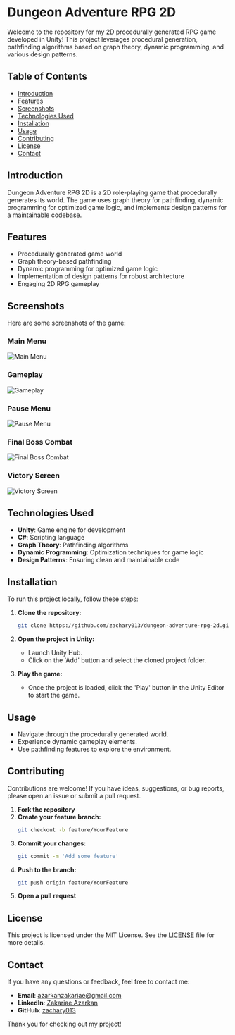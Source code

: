 # Dungeon Adventure RPG 2D

Welcome to the repository for my 2D procedurally generated RPG game developed in Unity! This project leverages procedural generation, pathfinding algorithms based on graph theory, dynamic programming, and various design patterns.

## Table of Contents
- [Introduction](#introduction)
- [Features](#features)
- [Screenshots](#screenshots)
- [Technologies Used](#technologies-used)
- [Installation](#installation)
- [Usage](#usage)
- [Contributing](#contributing)
- [License](#license)
- [Contact](#contact)

## Introduction
Dungeon Adventure RPG 2D is a 2D role-playing game that procedurally generates its world. The game uses graph theory for pathfinding, dynamic programming for optimized game logic, and implements design patterns for a maintainable codebase.

## Features
- Procedurally generated game world
- Graph theory-based pathfinding
- Dynamic programming for optimized game logic
- Implementation of design patterns for robust architecture
- Engaging 2D RPG gameplay

## Screenshots
Here are some screenshots of the game:

### Main Menu
![Main Menu](Screenshots/1.png)

### Gameplay
![Gameplay](Screenshots/2.png)

### Pause Menu
![Pause Menu](Screenshots/3.png)

### Final Boss Combat
![Final Boss Combat](Screenshots/4.png)

### Victory Screen
![Victory Screen](Screenshots/5.png)

## Technologies Used
- **Unity**: Game engine for development
- **C#**: Scripting language
- **Graph Theory**: Pathfinding algorithms
- **Dynamic Programming**: Optimization techniques for game logic
- **Design Patterns**: Ensuring clean and maintainable code

## Installation
To run this project locally, follow these steps:

1. **Clone the repository:**
    ```bash
    git clone https://github.com/zachary013/dungeon-adventure-rpg-2d.git
    ```

2. **Open the project in Unity:**
    - Launch Unity Hub.
    - Click on the 'Add' button and select the cloned project folder.

3. **Play the game:**
    - Once the project is loaded, click the 'Play' button in the Unity Editor to start the game.

## Usage
- Navigate through the procedurally generated world.
- Experience dynamic gameplay elements.
- Use pathfinding features to explore the environment.

## Contributing
Contributions are welcome! If you have ideas, suggestions, or bug reports, please open an issue or submit a pull request.

1. **Fork the repository**
2. **Create your feature branch:**
    ```bash
    git checkout -b feature/YourFeature
    ```
3. **Commit your changes:**
    ```bash
    git commit -m 'Add some feature'
    ```
4. **Push to the branch:**
    ```bash
    git push origin feature/YourFeature
    ```
5. **Open a pull request**

## License
This project is licensed under the MIT License. See the [LICENSE](LICENSE) file for more details.

## Contact
If you have any questions or feedback, feel free to contact me:

- **Email**: azarkanzakariae@gmail.com
- **LinkedIn**: [Zakariae Azarkan](https://www.linkedin.com/in/zakariae-azarkan-8b49a12b8/)
- **GitHub**: [zachary013](https://github.com/zachary013)

Thank you for checking out my project!
